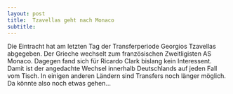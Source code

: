 ```yaml
---
layout: post
title:  Tzavellas geht nach Monaco
subtitle:  
---
```


Die Eintracht hat am letzten Tag der Transferperiode Georgios Tzavellas abgegeben. Der Grieche wechselt zum französischen Zweitligisten AS Monaco. Dagegen fand sich für Ricardo Clark bislang kein Interessent. Damit ist der angedachte Wechsel innerhalb Deutschlands auf jeden Fall vom Tisch. In einigen anderen Ländern sind Transfers noch länger möglich. Da könnte also noch etwas gehen...



